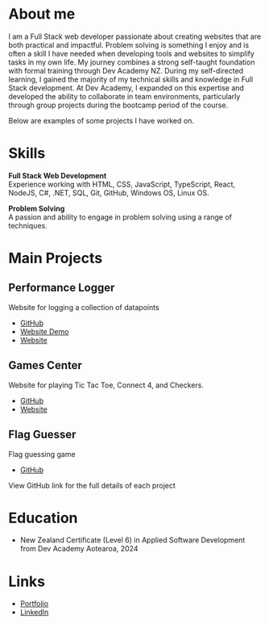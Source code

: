 # About me
I am a Full Stack web developer passionate about creating websites that are both practical and impactful. Problem solving is something I enjoy and is often a skill I have needed when developing tools and websites to simplify tasks in my own life. My journey combines a strong self-taught foundation with formal training through Dev Academy NZ. During my self-directed learning, I gained the majority of my technical skills and knowledge in Full Stack development. At Dev Academy, I expanded on this expertise and developed the ability to collaborate in team environments, particularly through group projects during the bootcamp period of the course.

Below are examples of some projects I have worked on.

# Skills
**Full Stack Web Development** \
Experience working with HTML, CSS, JavaScript, TypeScript, React, NodeJS, C#, .NET, SQL, Git, GitHub, Windows OS, Linux OS.

**Problem Solving**\
A passion and ability to engage in problem solving using a range of techniques.

# Main Projects
## Performance Logger
Website for logging a collection of datapoints
* [GitHub](https://github.com/katuta-mwila/performance-logger)
* [Website Demo](https://performance-logger-demo.vercel.app/)
* [Website](https://performance-logger.vercel.app/)
## Games Center
Website for playing Tic Tac Toe, Connect 4, and Checkers.
* [GitHub](https://github.com/katuta-mwila/GamesCenter)
* [Website](https://games-center.azurewebsites.net/)
## Flag Guesser
Flag guessing game
* [GitHub](https://github.com/katuta-mwila/Flag-Guesser)

View GitHub link for the full details of each project

# Education
* New Zealand Certificate (Level 6) in Applied Software Development from Dev Academy Aotearoa, 2024

# Links
* [Portfolio](https://katuta-mwila.github.io/)
* [LinkedIn](https://www.linkedin.com/in/katuta-mwila-b9b498341/)
